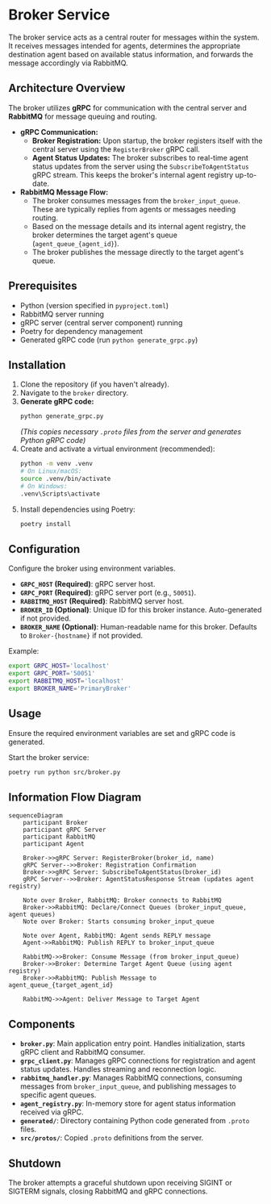 # Broker Service

The broker service acts as a central router for messages within the system. It receives messages intended for agents, determines the appropriate destination agent based on available status information, and forwards the message accordingly via RabbitMQ.

## Architecture Overview

The broker utilizes **gRPC** for communication with the central server and **RabbitMQ** for message queuing and routing.

-   **gRPC Communication:**
    -   **Broker Registration:** Upon startup, the broker registers itself with the central server using the `RegisterBroker` gRPC call.
    -   **Agent Status Updates:** The broker subscribes to real-time agent status updates from the server using the `SubscribeToAgentStatus` gRPC stream. This keeps the broker's internal agent registry up-to-date.
-   **RabbitMQ Message Flow:**
    -   The broker consumes messages from the `broker_input_queue`. These are typically replies from agents or messages needing routing.
    -   Based on the message details and its internal agent registry, the broker determines the target agent's queue (`agent_queue_{agent_id}`).
    -   The broker publishes the message directly to the target agent's queue.

## Prerequisites

-   Python (version specified in `pyproject.toml`)
-   RabbitMQ server running
-   gRPC server (central server component) running
-   Poetry for dependency management
-   Generated gRPC code (run `python generate_grpc.py`)

## Installation

1.  Clone the repository (if you haven't already).
2.  Navigate to the `broker` directory.
3.  **Generate gRPC code:**
    ```bash
    python generate_grpc.py
    ```
    *(This copies necessary `.proto` files from the server and generates Python gRPC code)*
4.  Create and activate a virtual environment (recommended):
    ```bash
    python -m venv .venv
    # On Linux/macOS:
    source .venv/bin/activate
    # On Windows:
    .venv\Scripts\activate
    ```
5.  Install dependencies using Poetry:
    ```bash
    poetry install
    ```

## Configuration

Configure the broker using environment variables.

-   **`GRPC_HOST` (Required)**: gRPC server host.
-   **`GRPC_PORT` (Required)**: gRPC server port (e.g., `50051`).
-   **`RABBITMQ_HOST` (Required)**: RabbitMQ server host.
-   **`BROKER_ID` (Optional)**: Unique ID for this broker instance. Auto-generated if not provided.
-   **`BROKER_NAME` (Optional)**: Human-readable name for this broker. Defaults to `Broker-{hostname}` if not provided.

Example:
```bash
export GRPC_HOST='localhost'
export GRPC_PORT='50051'
export RABBITMQ_HOST='localhost'
export BROKER_NAME='PrimaryBroker'
```

## Usage

Ensure the required environment variables are set and gRPC code is generated.

Start the broker service:
```bash
poetry run python src/broker.py
```

## Information Flow Diagram

```mermaid
sequenceDiagram
    participant Broker
    participant gRPC Server
    participant RabbitMQ
    participant Agent

    Broker->>gRPC Server: RegisterBroker(broker_id, name)
    gRPC Server-->>Broker: Registration Confirmation
    Broker->>gRPC Server: SubscribeToAgentStatus(broker_id)
    gRPC Server-->>Broker: AgentStatusResponse Stream (updates agent registry)

    Note over Broker, RabbitMQ: Broker connects to RabbitMQ
    Broker->>RabbitMQ: Declare/Connect Queues (broker_input_queue, agent queues)
    Note over Broker: Starts consuming broker_input_queue

    Note over Agent, RabbitMQ: Agent sends REPLY message
    Agent->>RabbitMQ: Publish REPLY to broker_input_queue

    RabbitMQ->>Broker: Consume Message (from broker_input_queue)
    Broker->>Broker: Determine Target Agent Queue (using agent registry)
    Broker->>RabbitMQ: Publish Message to agent_queue_{target_agent_id}

    RabbitMQ->>Agent: Deliver Message to Target Agent
```

## Components

-   **`broker.py`**: Main application entry point. Handles initialization, starts gRPC client and RabbitMQ consumer.
-   **`grpc_client.py`**: Manages gRPC connections for registration and agent status updates. Handles streaming and reconnection logic.
-   **`rabbitmq_handler.py`**: Manages RabbitMQ connections, consuming messages from `broker_input_queue`, and publishing messages to specific agent queues.
-   **`agent_registry.py`**: In-memory store for agent status information received via gRPC.
-   **`generated/`**: Directory containing Python code generated from `.proto` files.
-   **`src/protos/`**: Copied `.proto` definitions from the server.

## Shutdown

The broker attempts a graceful shutdown upon receiving SIGINT or SIGTERM signals, closing RabbitMQ and gRPC connections.